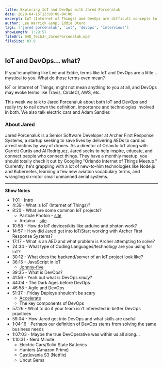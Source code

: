 ```yaml
---
title: Exploring IoT and DevOps with Jared Porcenaluk
date: 2020-04-15T13:00:00-04:00
excerpt: IoT (Internet of Things) and DevOps are difficult concepts to wrap your head around. This week Orlando IoT's organizer and DevOps extraordinaire Jared Porcenaluk joins us to explain what IoT and DevOps are, and how to get into either area.
author: Lee Warrick &amp; Eddie Otero
tags: ['jared porcenaluk', 'iot', 'devops', 'interviews']
showLength: 1:29:57
fileUrl: 048_TechJr_JaredPorcenaluk.mp3
fileSize: 83.9
---
```


## IoT and DevOps... what?

If you're anything like Lee and Eddie, terms like IoT and DevOps are a little... mystical to you. What do those terms even mean?

IoT or Internet of Things, might not mean anything to you at all, and DevOps may evoke terms like Travis, CircleCI, AWS, etc. 

This week we talk to Jared Porcenaluk about both IoT and DevOps and really try to nail down the definition, importance and technologies involved in both. We also talk electric cars and Adam Sandler.

### About Jared

Jared Porcenaluk is a Senior Software Developer at Archer First Response Systems, a startup seeking to save lives by delivering AEDs to cardiac arrest victims by way of drones. As a director of Orlando IoT along with Garrett Curtis and Al Rodriguez, Jared seeks to help inspire, educate, and connect people who connect things. They have a monthly meetup, you should totally check it out by Googling "Orlando Internet of Things Meetup." Currently, he's grappling with a lot of new-to-him technologies like Node.js and Kubernetes, learning a few new aviation vocabulary terms, and wrangling six-rotor small unmanned aerial systems.

---

**Show Notes**

* 1:01 - Intro
* 4:39 - What is IoT (Internet of Things)?
* 8:20 - What are some common IoT projects?
  * Particle Photon - [site](https://docs.particle.io/quickstart/photon/)
  * Arduino - [site](https://www.arduino.cc/)
* 10:58 - How do IoT devices/kits like arduino and photon work?
* 14:57 - How did Jared get into IoT/Start working with Archer First Response Systems?
* 17:17 - What is an AED and what problem is Archer attempting to solve?
* 24:34 - What type of Coding Languages/technology are you using for IoT?
* 30:12 - What does the backend/server of an IoT project look like?
* 36:15 - JavaScript in IoT
  * [Johnny-five](http://johnny-five.io/)
* 39:35 - What is DevOps?
* 41:56 - Yeah but what is DevOps _really_?
* 44:04 - The Dark Ages before DevOps
* 46:58 - Agile and DevOps
* 51:37 - Friday Deploys shouldn't be scary
  * [Accelerate](https://www.amazon.com/Accelerate-Software-Performing-Technology-Organizations-ebook/dp/B07B9F83WM/ref=sr_1_2?dchild=1&keywords=accelerate&qid=1586787128&sr=8-2)
  * The key components of DevOps
* 57:26 - What to do if your team isn't interested in better DevOps practices
* 59:04 - How Jared got into DevOps and what skills are useful
* 1:04:16 - Perhaps our definition of DevOps stems from solving the same business needs
* 1:07:03 - Maybe the true DevOperative was within us all along...
* 1:10:31 - Nerd Minute
  * Electric Cars/Solid State Batteries
  * Hunters (Amazon Prime)
  * Castlevania S3 (Netflix)
  * Uncut Gems
